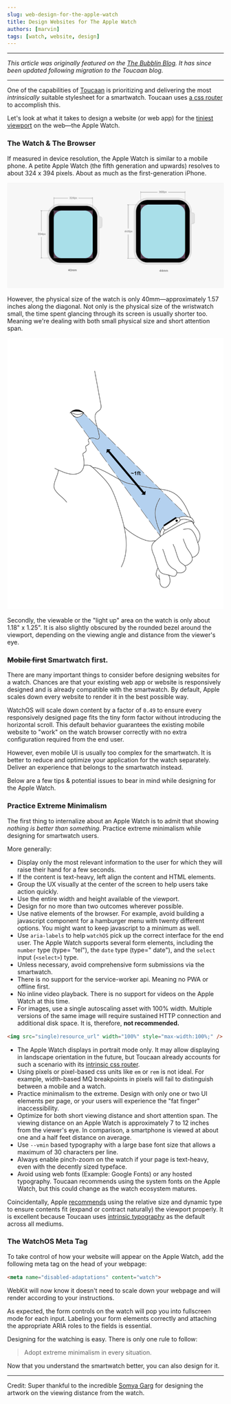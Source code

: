 ```yaml
---
slug: web-design-for-the-apple-watch
title: Design Websites for The Apple Watch
authors: [marvin]
tags: [watch, website, design]
---
```



---

_This article was originally featured on the [The Bubblin Blog](https://bubblin.io/scrolls/blog). It has since been updated following migration to the Toucaan blog._

---

One of the capabilities of [Toucaan](https://toucaan.com) is prioritizing and delivering the most _intrinsically_ suitable stylesheet for a smartwatch. Toucaan uses [a css router](./blog/a-css-router) to accomplish this.

Let's look at what it takes to design a website (or web app) for the [tiniest viewport](./blog/the-new-landscape-of-the-web) on the web—the Apple Watch.


<!--truncate-->

### The Watch & The Browser

If measured in device resolution, the Apple Watch is similar to a mobile phone. A petite Apple Watch (the fifth generation and upwards) resolves to about 324 x 394 pixels. About as much as the first-generation iPhone.

![Viewport dimensions of Apple Watch 5](https://raw.githubusercontent.com/marvindanig/assets/master/viewport-dimensions-apple-watch.jpg)
 

However, the physical size of the watch is only 40mm—approximately 1.57 inches along the diagonal. Not only is the physical size of the wristwatch small, the time spent glancing through its screen is usually shorter too. Meaning we're dealing with both small physical size and short attention span. 

![Viewing distance of an Apple Watch.](https://raw.githubusercontent.com/marvindanig/assets/master/apple-watch-viewing-distance.jpg)

Secondly, the viewable or the "light up" area on the watch is only about 1.18" x 1.25". It is also slightly obscured by the rounded bezel around the viewport, depending on the viewing angle and distance from the viewer's eye.




### ~~Mobile first~~ Smartwatch first.

There are many important things to consider before designing websites for a watch. Chances are that your existing web app or website is responsively designed and is already compatible with the smartwatch. By default, Apple scales down every website to render it in the best possible way.

WatchOS will scale down content by a factor of `0.49` to ensure every responsively designed page fits the tiny form factor without introducing the horizontal scroll. This default behavior guarantees the existing mobile website to "work" on the watch browser correctly with no extra configuration required from the end user. 

However, even mobile UI is usually too complex for the smartwatch. It is better to reduce and optimize your application for the watch separately. Deliver an experience that belongs to the smartwatch instead.

Below are a few tips & potential issues to bear in mind while designing for the Apple Watch.

### Practice Extreme Minimalism

The first thing to internalize about an Apple Watch is to admit that showing _nothing is better than something_. Practice extreme minimalism while designing for smartwatch users. 

More generally:

- Display only the most relevant information to the user for which they will raise their hand for a few seconds.
- If the content is text-heavy, left align the content and HTML elements.
- Group the UX visually at the center of the screen to help users take action quickly. 
- Use the entire width and height available of the viewport.
- Design for no more than two outcomes wherever possible.
- Use native elements of the browser. For example, avoid building a javascript component for a hamburger menu with twenty different options. You might want to keep javascript to a minimum as well. 
- Use `aria-labels` to help `watchOS` pick up the correct interface for the end user. The Apple Watch supports several form elements, including the `number` type (type= "tel"), the `date` type (type=" date"), and the `select` input (`<select>`) type. 
- Unless necessary, avoid comprehensive form submissions via the smartwatch.
- There is no support for the service-worker api. Meaning no PWA or offline first.
- No inline video playback. There is no support for videos on the Apple Watch at this time.
- For images, use a single autoscaling asset with 100% width. Multiple versions of the same image will require sustained HTTP connection and additional disk space. It is, therefore, **not recommended.** 

```html
<img src="single)resource_url" width="100%" style="max-width:100%;" />
```
- The Apple Watch displays in portrait mode only. It may allow displaying in landscape orientation in the future, but Toucaan already accounts for such a scenario with its [intrinsic css router](./a-css-router).
- Using pixels or pixel-based css units like `em` or `rem` is not ideal. For example, width-based MQ breakpoints in pixels will fail to distinguish between a mobile and a watch. 
- Practice minimalism to the extreme. Design with only one or two UI elements per page, or your users will experience the "fat finger" inaccessibility.
- Optimize for both short viewing distance and short attention span. The viewing distance on an Apple Watch is approximately 7 to 12 inches from the viewer's eye. In comparison, a smartphone is viewed at about one and a half feet distance on average.
- Use `--vmin` based typography with a large base font size that allows a maximum of 30 characters per line. 
- Always enable pinch-zoom on the watch if your page is text-heavy, even with the decently sized typeface.
- Avoid using web fonts (Example: Google Fonts) or any hosted typography. Toucaan recommends using the system fonts on the Apple Watch, but this could change as the watch ecosystem matures.


Coincidentally, Apple [recommends](https://developer.apple.com/design/human-interface-guidelines/watchos/visual-design/display-sizes/) using the relative size and dynamic type to ensure contents fit (expand or contract naturally) the viewport properly. It is excellent because Toucaan uses [intrinsic typography](./intrinsic-typography) as the default across all mediums.


### The WatchOS Meta Tag

To take control of how your website will appear on the Apple Watch, add the following meta tag on the head of your webpage:

```html
<meta name="disabled-adaptations" content="watch">
```

WebKit will now know it doesn't need to scale down your webpage and will render according to your instructions.

As expected, the form controls on the watch will pop you into fullscreen mode for each input. Labeling your form elements correctly and attaching the appropriate ARIA roles to the fields is essential.

Designing for the watching is easy. There is only one rule to follow: 


> Adopt extreme minimalism in every situation.

Now that you understand the smartwatch better, you can also design for it.


---

Credit: Super thankful to the incredible [Somya Garg](https://bubblin.io/somyagarg-somya-garg) for designing the artwork on the viewing distance from the watch.